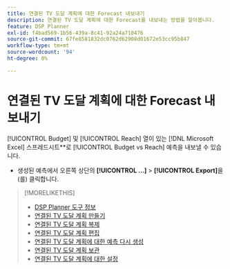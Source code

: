 ```yaml
---
title: 연결된 TV 도달 계획에 대한 Forecast 내보내기
description: 연결된 TV 도달 계획에 대한 Forecast를 내보내는 방법을 알아봅니다.
feature: DSP Planner
exl-id: f4bad569-1b56-439a-8c41-92a24a710476
source-git-commit: 67fe8581832dc0762d62908d01672e53cc95b847
workflow-type: tm+mt
source-wordcount: '94'
ht-degree: 0%

---
```


# 연결된 TV 도달 계획에 대한 Forecast 내보내기

[!UICONTROL Budget] 및 [!UICONTROL Reach] 열이 있는 [!DNL Microsoft Excel] 스프레드시트**로 [!UICONTROL Budget vs Reach] 예측을 내보낼 수 있습니다.

* 생성된 예측에서 오른쪽 상단의 **[!UICONTROL ...]** > **[!UICONTROL Export]**&#x200B;을(를) 클릭합니다.

>[!MORELIKETHIS]
>
>* [DSP Planner 도구 정보](planner-about.md)
>* [연결된 TV 도달 계획 만들기](planner-create.md)
>* [연결된 TV 도달 계획 복제](planner-duplicate.md)
>* [연결된 TV 도달 계획 편집](planner-edit.md)
>* [연결된 TV 도달 계획에 대한 예측 다시 생성](planner-forecast.md)
>* [연결된 TV 도달 계획 보관](planner-archive.md)
>* [연결된 TV 도달 계획에 대한 설정](planner-settings.md)
